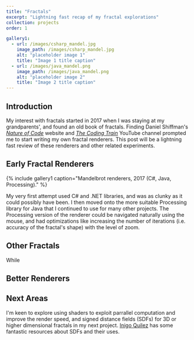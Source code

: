```yaml
---
title: "Fractals"
excerpt: "Lightning fast recap of my fractal explorations"
collection: projects
order: 1

gallery1:
  - url: /images/csharp_mandel.jpg
    image_path: /images/csharp_mandel.jpg
    alt: "placeholder image 1"
    title: "Image 1 title caption"
  - url: /images/java_mandel.png
    image_path: /images/java_mandel.png
    alt: "placeholder image 2"
    title: "Image 2 title caption"
---
```


## Introduction

My interest with fractals started in 2017 when I was staying at my grandparents', and found an old book of fractals. Finding Daniel Shiffman's [*Nature of Code*](https://natureofcode.com/) website and [*The Coding Train*](https://www.youtube.com/@TheCodingTrain) YouTube channel prompted me to start writing my own fractal renderers. This post will be a lightning fast review of these renderers and other related experiments.

## Early Fractal Renderers

<!-- <div><image src="../images/csharp_mandel.jpg"/><image  src="../images/java_mandel.png"/></div> -->

{% include gallery1 caption="Mandelbrot renderers, 2017 (C#, Java, Processing)." %}



My very first attempt used C# and .NET libraries, and was as clunky as it could possibly have been. I then moved onto the more suitable Processing library for Java that I continued to use for many other projects. The Processing version of the renderer could be navigated naturally using the mouse, and had optimizations like increasing the number of iterations (i.e. accuracy of the fractal's shape) with the level of zoom. 

## Other Fractals

While 

## Better Renderers

## Next Areas

I'm keen to explore using shaders to exploit parrallel computation and improve the render speed, and signed distance fields (SDFs) for 3D or higher dimensional fractals in my next project. [Inigo Quilez](https://iquilezles.org/articles/distfunctions/) has some fantastic resources about SDFs and their uses.
